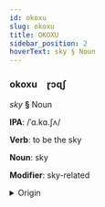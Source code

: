 ```yaml
---
id: okoxu
slug: okoxu
title: OKOXU
sidebar_position: 2
hoverText: sky § Noun
---
```


### okoxu&emsp;<span kind="abugida">ɽɔɋʃ</span>

*sky* **§** Noun

**IPA**: /ˈɑ.kɑ.ʃʌ/

**Verb**: to be the sky

**Noun**: sky

**Modifier**: sky-related

<details>
    <summary>Origin</summary>
    Sanskrit आकाश ākāśa /ɑː.kɑː.ɕɐ/<br/>
    <em>Indo-Iranian Language Family</em>
</details>